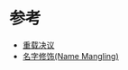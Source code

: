 

参考
======
+ [重载决议](https://zh.cppreference.com/w/cpp/language/overload_resolution)
+ [名字修饰(Name Mangling)](https://zh.wikipedia.org/wiki/%E5%90%8D%E5%AD%97%E4%BF%AE%E9%A5%B0)

